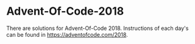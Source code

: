 # Advent-Of-Code-2018

There are solutions for Advent-Of-Code 2018. Instructions of each day's can be found in https://adventofcode.com/2018.
